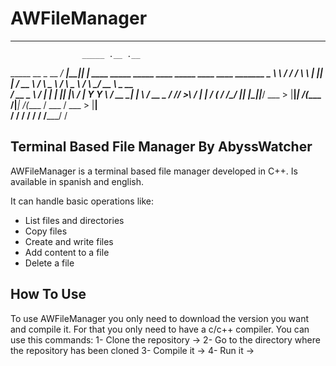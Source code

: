 # AWFileManager

------------------------------------------------------------------------------------------------------------

                    _____ .__ .__                                                                      
_____   __  _  __ _/ ____\|__||  |    ____     _____  _____     ____  _____      ____    ____  _______ 
\__  \  \ \/ \/ / \   __\ |  ||  |  _/ __ \   /     \ \__  \   /    \ \__  \    / ___\ _/ __ \ \_  __ \
 / __ \_ \     /   |  |   |  ||  |__\  ___/  |  Y Y  \ / __ \_|   |  \ / __ \_ / /_/  >\  ___/  |  | \/
(____  /  \/\_/    |__|   |__||____/ \___  > |__|_|  /(____  /|___|  /(____  / \___  /  \___  > |__|   
     \/                                  \/        \/      \/      \/      \/ /_____/       \/         

Terminal Based File Manager                                                                  By AbyssWatcher
------------------------------------------------------------------------------------------------------------

AWFileManager is a terminal based file manager developed in C++. Is available in spanish and english. 

It can handle basic operations like:
- List files and directories
- Copy files
- Create and write files
- Add content to a file
- Delete a file

## How To Use

To use AWFileManager you only need to download the version you want and compile it. For that you only need to have a c/c++ compiler. You can use this commands:
1- Clone the repository ->
2- Go to the directory where the repository has been cloned
3- Compile it -> 
4- Run it ->
